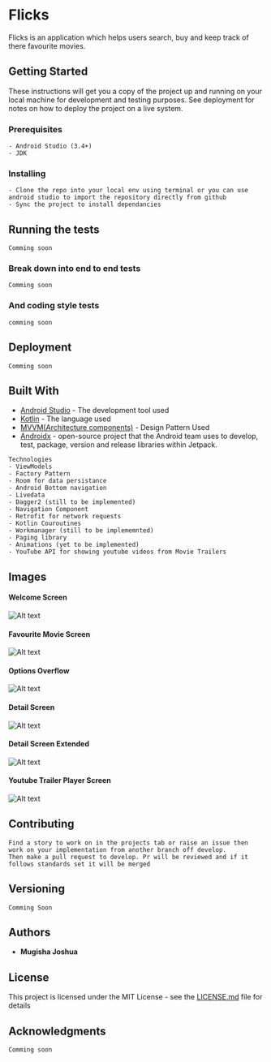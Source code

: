 # Flicks

Flicks is an application which helps users search, buy and keep track of there favourite movies.

## Getting Started

These instructions will get you a copy of the project up and running on your local machine for development and testing purposes. See deployment for notes on how to deploy the project on a live system.


### Prerequisites

```
- Android Studio (3.4+)
- JDK
```

### Installing

```
- Clone the repo into your local env using terminal or you can use android studio to import the repository directly from github
- Sync the project to install dependancies
```

## Running the tests
```
Comming soon
```
### Break down into end to end tests
```
Comming soon
```
### And coding style tests

```
comming soon
```

## Deployment

```
Comming soon
```

## Built With

* [Android Studio](hhttps://developer.android.com/studio/?gclid=EAIaIQobChMI6Mfku9bA4gIVAUPTCh1P2wEmEAAYASAAEgJxNPD_BwE) - The development tool used
* [Kotlin](https://kotlinlang.org/docs/) - The language used
* [MVVM(Architecture components)](https://www.journaldev.com/20292/android-mvvm-design-pattern)  - Design Pattern Used
* [Androidx](https://developer.android.com/jetpack/androidx) - open-source project that the Android team uses to develop, test, package, version and release libraries within Jetpack.

```
Technologies
- ViewModels
- Factory Pattern
- Room for data persistance
- Android Bottom navigation
- Livedata
- Dagger2 (still to be implemented)
- Navigation Component
- Retrofit for network requests
- Kotlin Couroutines
- Workmanager (still to be implememnted)
- Paging library
- Animations (yet to be implemented)
- YouTube API for showing youtube videos from Movie Trailers
```
## Images
#### Welcome Screen
![Alt text](images/1.png?raw=true 'Home/Welcome Screen')
#### Favourite Movie Screen
![Alt text](images/2.png?raw=true 'Favourite Movie Screen')
#### Options Overflow
![Alt text](images/3.png?raw=true 'Options Overflow')
#### Detail Screen
![Alt text](images/5.png?raw=true 'Detail Screen')
#### Detail Screen Extended
![Alt text](images/6.png?raw=true 'Detail Screen Extended')
#### Youtube Trailer Player Screen
![Alt text](images/7.png?raw=true 'Youtube Trailer Player Screen')

## Contributing
```
Find a story to work on in the projects tab or raise an issue then work on your implementation from another branch off develop.
Then make a pull request to develop. Pr will be reviewed and if it follows standards set it will be merged
```
## Versioning
```Comming Soon```
## Authors

* **Mugisha Joshua** 

## License

This project is licensed under the MIT License - see the [LICENSE.md](LICENSE.md) file for details

## Acknowledgments

```Comming soon```
